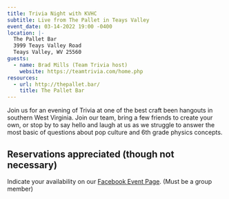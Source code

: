 ```yaml
---
title: Trivia Night with KVHC
subtitle: Live from The Pallet in Teays Valley
event_date: 03-14-2022 19:00 -0400
location: |-
  The Pallet Bar
  3999 Teays Valley Road
  Teays Valley, WV 25560
guests:
  - name: Brad Mills (Team Trivia host)
    website: https://teamtrivia.com/home.php
resources:
  - url: http://thepallet.bar/
    title: The Pallet Bar
---
```

Join us for an evening of Trivia at one of the best craft been hangouts in southern West Virginia. Join our team, bring a few friends to create your own, or stop by to say hello and laugh at us as we struggle to answer the most basic of questions about pop culture and 6th grade physics concepts.

## Reservations appreciated (though not necessary)

Indicate your availability on our [Facebook Event Page](https://www.facebook.com/events/243811497948250). (Must be a group member)